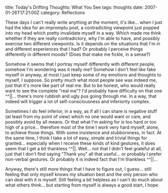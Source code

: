 title: Today's Drifting Thoughts: What You See
tags: thoughts
date: 2007-01-26T17:21:00Z
category: Reflections

These days I can't really write anything at the moment, it's like… when I just had the idea for an impromptu post, a contradicting viewpoint just popped into my head which pretty invalidate myself in a way. Which made me think whether if they are really contradictory, why I'm able to have, and possibly exercise two different viewpoints. Is it depends on the situations that I'm in and different experiences that I had? Or probably I perceive things differently in different moods? (Does that make me fickle, in a sense?)

Somehow it seems that I portray myself differently with different people, somehow I'm wondering was it really me? Somehow I don't feel like fake myself in anyway, at most I just keep some of my emotions and thoughts to myself, I suppose. So pretty much what most people see was indeed me, just that it's more like part of real me. But to be honest, who would really want to see the complete "real me"? I'd probably have difficulty on that one ^^||… there's more rubbish and ugly pus going through me. In a way, that indeed will trigger a lot of self-consciousness and inferiority complex.

Sometimes I do feel inferior, in a way, as if all I can share is negative stuff (at least from my point of view) which no one would want or care, and possibly avoid by all means. Or that what I'm asking for is too hard or too high of a price… therefore most of the time I work very hard myself, alone, to achieve those things. With some insistence and stubbornness, in fact. At the same time, I think I take a lot of easy, simple and trivial things for granted… especially when I receive these kinds of kind gestures, it does seem that I get a bit thankless ^^||. Well… not that I didn't feel grateful at all, just that I don't find saying "Thank you" all that useful… or probably I prefer non-verbal gestures. Or probably it is indeed fact that I'm thankless ^^||…

Anyway, there's still more things that I have to figure out, I guess… still feeling that only myself knows my situation best and the only person who can deal with it is myself. Still feeling a bit helpless as I can't do much about what others think… but starting from myself is always a good start, I hope.
